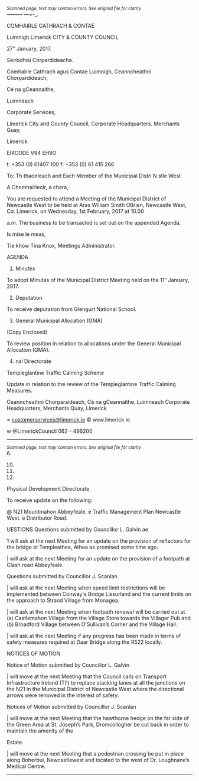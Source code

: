 *<small>Scanned page, text may contain errors. See original file for clarity</small>*  
———
—=-_:

COMHAIRLE
CATHRACH & CONTAE

Luimnigh
Limerick
CITY & COUNTY
COUNCIL

27" January, 2017.

Seirbdhisi Corpardideacha.

Comhairle Cathrach agus Contae Luimnigh,
Ceanncheathni Chorpardideach,

Cé na gCeannaithe,

Luimneach

Corporate Services,

Limerick City and County Council,
Corporate Headquarters.
Merchants Guay,

Limerick

EIRCODE V94 EH9O

t: +353 (0) 61407 100
f: +353 (0) 61 415 266

To: Th thaoirleach and Each Member of the Municipal Distri N stle West

A Chomhairleoir, a chara,

You are requested to attend a Meeting of the Municipal District of Newcastle West to be held at Aras
William Smith OBrien, Newcastle West, Co. Limerick, on Wednesday, 1st February, 2017 at 10.00

a.m. The business to be transacted is set out on the appended Agenda.

Is mise le meas,

Tie khow
Tina Knox,
Meetings Administrator.

AGENDA

1. Minutes

To adopt Minutes of the Municipal District Meeting held on the 11” January, 2017.

2. Deputation

To receive deputation from Glengurt National School.

3. General Municipal Allocation (GMA)

(Copy Enclosed)

To review position in relation to allocations under the General Municipal Allocation (GMA).

4. nal Directorate

Templeglantine Traffic Calming Scheme

Update in relation to the review of the Templeglantine Traffic Calming Measures.

Ceanncheathni Chorparaideach, Cé na gCeannaithe, Luimneach
Corporate Headquarters, Merchants Quay, Limerick

= customerservices@limerick.ie
© wew.limerick.ie

w @LimerickCouncil
062 - 496200

---
*<small>Scanned page, text may contain errors. See original file for clarity</small>*  
6.

10.

11.

12.

Physical Development Directorate

To receive update on the following:

@ N21 Mountmahon Abbeyfeale.
e Traffic Management Plan Newcastle West.
e Distributor Road.

UESTIONS
Questions submitted by Councillor L. Galvin ae

1 will ask at the next Meeting for an update on the provision of reflectors for the bridge at
Templeathea, Athea as promised some time ago.

| will ask at the next Meeting for an update on the provision of a footpath at Clash road
Abbeyfeale.

Questions submitted by Councillor J. Scanlan

| will ask at the next Meeting when speed limit restrictions will be implemented between
Conway's Bridge Lissurland and the current limits on the approach to Strand Village from
Monagea.

| will ask at the next Meeting when footpath renewal will be carried out at (a) Castlemahon
Village from the Village Store towards the Villager Pub and (b) Broadford Village between
O’Sullivan’s Corner and the Village Hall.

| will ask at the next Meeting if any progress has been made in terms of safety measures
required at Daar Bridge along the R522 locally.

NOTICES OF MOTION

Notice of Motion submitted by Councillor L. Galvin

| will move at the next Meeting that the Council calls on Transport Infrastructure Ireland (TI!)
to replace stacking lanes at all the junctions on the N21 in the Municipal District of Newcastle
West where the directional arrows were removed in the interest of safety.

Notices of Motion submitted by Councillor J. Scanlan

| will move at the next Meeting that the hawthorne hedge on the far side of the Green Area
at St. Joseph’s Park, Dromcollogher be cut back in order to maintain the amenity of the

Estate.

| will move at the next Meeting that a pedestrian crossing be put in place along Boherbui,
Newcastlewest and located to the west of Dr. Loughnane’s Medical Centre.

---
